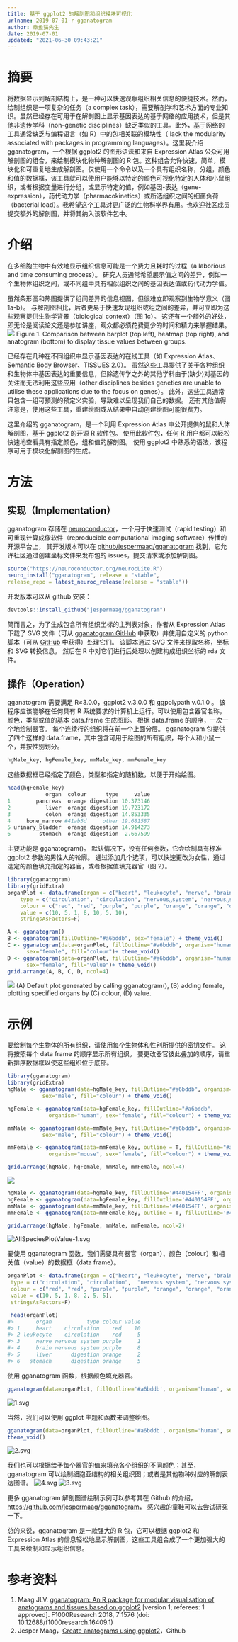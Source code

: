 ```yaml
---
title: 基于 ggplot2 的解剖图和组织模块可视化
urlname: 2019-07-01-r-gganatogram
author: 章鱼猫先生
date: 2019-07-01
updated: "2021-06-30 09:43:21"
---
```


# 摘要

将数据显示到解剖结构上，是一种可以快速观察组织相关信息的便捷技术。然而，绘制组织是一项复杂的任务（a complex task），需要解剖学和艺术方面的专业知识。虽然已经存在可用于在解剖图上显示基因表达的基于网络的应用技术，但是其他非遗传学科（non-genetic disciplines）缺乏类似的工具。此外，基于网络的工具通常缺乏与编程语言（如 R）中的包相关联的模块性（ lack the modularity associated with packages in programming languages）。这里我介绍 gganatogram，一个根据 ggplot2 的图形语法和来自 Expression Atlas 公众可用解剖图的组合，来绘制模块化物种解剖图的 R 包。这种组合允许快速，简单，模块化和可重复地生成解剖图。仅使用一个命令以及一个具有组织名称，分组，颜色和值的数据框，该工具就可以使用户能够以特定的颜色可视化特定的人体和小鼠组织，或者根据变量进行分组，或显示特定的值，例如基因-表达（gene-expression），药代动力学（pharmacokinetics）或所选组织之间的细菌负荷（bacterial load）。我希望这个工具对更广泛的生物科学界有用。也欢迎社区成员提交额外的解剖图，并将其纳入该软件包中。

# 介绍

在多细胞生物中有效地显示组织信息可能是一个费力且耗时的过程（a laborious and time consuming process）。 研究人员通常希望展示值之间的差异，例如一个生物体组织之间，或不同组中具有相似组织之间的基因表达值或药代动力学值。

虽然条形图和热图提供了组间差异的信息视图，但很难立即观察到生物学意义（图 1a-b）。 与解剖图相比，后者更易于快速发现组织或组之间的差异，并可立即为这些观察提供生物学背景（biological context）（图 1c）。 这还有一个额外的好处，即无论是阅读论文还是参加讲座，观众都必须花费更少的时间和精力来掌握结果。
![](https://shub-1251708715.cos.ap-guangzhou.myqcloud.com/elog-cookbook-img/FnwXGs9R0SqUm0FFghpIFnx5t47H.png)
Figure 1. Comparison between barplot (top left), heatmap (top right), and anatogram (bottom) to display tissue values between groups.

已经存在几种在不同组织中显示基因表达的在线工具（如 Expression Atlas、Semantic Body Browser、TISSUES 2.0）。 虽然这些工具提供了关于各种组织和生物体中基因表达的重要信息，但除遗传学之外的其他学科由于(缺少)对基因的关注而无法利用这些应用（other disciplines besides genetics are unable to utilise these applications due to the focus on genes）。 此外，这些工具通常只包含一组可预测的预定义实验，导致难以呈现我们自己的数据。 还有其他值得注意是，使用这些工具，重建绘图或从结果中自动创建绘图可能很费力。

这里介绍的 gganatogram，是一个利用 Expression Atlas 中公开提供的鼠和人体解剖图，基于 ggplot2 的开源 R 软件包。 使用此软件包，任何 R 用户都可以轻松快速地查看具有指定颜色，组和值的解剖图。 使用 ggplot2 中熟悉的语法，该程序可用于模块化解剖图的生成。

# 方法

## 实现（Implementation）

gganatogram 存储在 [neuroconductor](https://neuroconductor.org/package/gganatogram)，一个用于快速测试（rapid testing）和可重现计算成像软件（reproducible computational imaging software）传播的开源平台上， 其开发版本可以在 [github/jespermaag/gganatogram](https://github.com/jespermaag/gganatogram) 找到，它允许社区通过创建坐标文件来发布包的 issues，提交请求或添加解剖图。

```r
source("https://neuroconductor.org/neurocLite.R")
neuro_install("gganatogram", release = "stable",
release_repo = latest_neuroc_release(release = "stable"))
```

开发版本可以从 github 安装：

```r
devtools::install_github("jespermaag/gganatogram")
```

简而言之，为了生成包含所有组织坐标的主列表对象，作者从 Expression Atlas 下载了 SVG 文件（可从 [gganatogram GitHub](https://github.com/ebi-gene-expression-group/anatomogram/tree/master/src/svg) 中获取）并使用自定义的 python 脚本（可从 [GitHub](https://github.com/jespermaag/gganatogram/blob/master/data-raw/getCoord.py) 中获得）处理它们。 该脚本通过 SVG 文件来提取名称，坐标和 SVG 转换信息。 然后在 R 中对它们进行后处理以创建构成组织坐标的 rda 文件。

## 操作（Operation）

gganatogram 需要满足 R≥3.0.0，ggplot2 v.3.0.0 和 ggpolypath v.0.1.0 。 该程序应该能够在任何具有 R 系统要求的计算机上运行。可以使用包含器官名称，颜色，类型或值的基本 data.frame 生成图形。 根据 data.frame 的顺序，一次一个地绘制器官。 每个连续行的组织将在前一个上面分层。 gganatogram 包提供了四个这样的 data.frame，其中包含可用于绘图的所有组织，每个人和小鼠一个，并按性别划分。

```r
hgMale_key, hgFemale_key, mmMale_key, mmFemale_key
```

这些数据框已经指定了颜色，类型和指定的随机数，以便于开始绘图。

```r
head(hgFemale_key)
            organ  colour      type     value
1        pancreas  orange digestion 10.373146
2           liver  orange digestion 19.723172
3           colon  orange digestion 14.853335
4     bone_marrow #41ab5d     other 19.681587
5 urinary_bladder  orange digestion 14.914273
6         stomach  orange digestion  2.667599
```

主要功能是 gganatogram()。 默认情况下，没有任何参数，它会绘制具有标准 ggplot2 参数的男性人的轮廓。 通过添加几个选项，可以快速更改为女性，通过选定的颜色填充指定的器官，或者根据值填充器官（图 2）。

```r
library(gganatogram)
library(gridExtra)
organPlot <- data.frame(organ = c("heart", "leukocyte", "nerve", "brain", "liver", "stomach", "colon"),
    type = c("circulation", "circulation", "nervous␣system", "nervous␣system", "digestion", "digestion", "digestion"),
    colour = c("red", "red", "purple", "purple", "orange", "orange", "orange"),
    value = c(10, 5, 1, 8, 10, 5, 10),
    stringsAsFactors=F)

A <- gganatogram()
B <- gganatogram(fillOutline="#a6bddb", sex="female") + theme_void()
C <- gganatogram(data=organPlot, fillOutline="#a6bddb", organism="human",
      sex="female", fill="colour")+ theme_void()
D <- gganatogram(data=organPlot, fillOutline="#a6bddb", organism="human",
      sex="female", fill="value")+ theme_void()
grid.arrange(A, B, C, D, ncol=4)
```

![](https://shub-1251708715.cos.ap-guangzhou.myqcloud.com/elog-cookbook-img/FgJLZqEZ9AjHOBvcC74kIYGOpY-F.png)
(A) Default plot generated by calling gganatogram(), (B) adding female, plotting specified organs by (C) colour, (D) value.

# 示例

要绘制每个生物体的所有组织，请使用每个生物体和性别所提供的密钥文件。 这将按照每个 data frame 的顺序显示所有组织。 要更改器官彼此叠加的顺序，请重新排序数据框以使这些组织位于底部。

```r
library(gganatogram)
library(gridExtra)
hgMale <- gganatogram(data=hgMale_key, fillOutline="#a6bddb", organism="human",
           sex="male", fill="colour") + theme_void()

hgFemale <- gganatogram(data=hgFemale_key, fillOutline="#a6bddb",
             organism="human", sex="female", fill="colour") + theme_void()

mmMale <- gganatogram(data=mmMale_key, fillOutline="#a6bddb", organism="mouse",
           sex="male", fill="colour") + theme_void()

mmFemale <- gganatogram(data=mmFemale_key, outline = T, fillOutline="#a6bddb",
             organism="mouse", sex="female", fill="colour") + theme_void()

grid.arrange(hgMale, hgFemale, mmMale, mmFemale, ncol=4)
```

![](https://shub-1251708715.cos.ap-guangzhou.myqcloud.com/elog-cookbook-img/FhLpmsx0AyFILfUsg4mFT0-QDSKx.png)

```r
hgMale <- gganatogram(data=hgMale_key, fillOutline='#440154FF', organism='human', sex='male', fill="value") + theme_void() +  scale_fill_viridis()
hgFemale <- gganatogram(data=hgFemale_key, fillOutline='#440154FF', organism='human', sex='female', fill="value") + theme_void() +  scale_fill_viridis()
mmMale <- gganatogram(data=mmMale_key, fillOutline='#440154FF', organism='mouse', sex='male', fill="value") + theme_void() +  scale_fill_viridis()
mmFemale <- gganatogram(data=mmFemale_key, outline = T, fillOutline='#440154FF', organism='mouse', sex='female', fill="value")  +theme_void()   +  scale_fill_viridis()

grid.arrange(hgMale, hgFemale, mmMale, mmFemale, ncol=2)
```

![AllSpeciesPlotValue-1.svg](https://shub-1251708715.cos.ap-guangzhou.myqcloud.com/elog-cookbook-img/FlZNWlsR6LpjlanbAOiPyIcG5w5v.svg)

要使用 gganatogram 函数，我们需要具有器官（organ）、颜色（colour）和相关值（value）的数据框（data frame）。

```r
organPlot <- data.frame(organ = c("heart", "leukocyte", "nerve", "brain", "liver", "stomach", "colon"),
 type = c("circulation", "circulation",  "nervous system", "nervous system", "digestion", "digestion", "digestion"),
 colour = c("red", "red", "purple", "purple", "orange", "orange", "orange"),
 value = c(10, 5, 1, 8, 2, 5, 5),
 stringsAsFactors=F)

 head(organPlot)
#>       organ           type colour value
#> 1     heart    circulation    red    10
#> 2 leukocyte    circulation    red     5
#> 3     nerve nervous system purple     1
#> 4     brain nervous system purple     8
#> 5     liver      digestion orange     2
#> 6   stomach      digestion orange     5
```

使用 gganatogram 函数，根据颜色填充器官。

```r
gganatogram(data=organPlot, fillOutline='#a6bddb', organism='human', sex='male', fill="colour")
```

![1.svg](https://shub-1251708715.cos.ap-guangzhou.myqcloud.com/elog-cookbook-img/Fjw14x7hTBzDwpOjKZBYbxG11z9p.svg)

当然，我们可以使用 ggplot 主题和函数来调整绘图。

```r
gganatogram(data=organPlot, fillOutline='#a6bddb', organism='human', sex='male', fill="colour") +
theme_void()
```

![2.svg](https://shub-1251708715.cos.ap-guangzhou.myqcloud.com/elog-cookbook-img/Fv-EMpnCR_BlMjCrq8-41djxTlF_.svg)

我们也可以根据给予每个器官的值来填充各个组织的不同颜色；甚至，gganatogram 可以绘制细胞亚结构的相关组织图；或者是其他物种对应的解剖表达图谱。
![4.svg](https://shub-1251708715.cos.ap-guangzhou.myqcloud.com/elog-cookbook-img/FhpAUgQsdrDQwm6yZyTT7JCrMnv1.svg)
![3.svg](https://shub-1251708715.cos.ap-guangzhou.myqcloud.com/elog-cookbook-img/FrxPQH5KN7vDwNX7EA7IhOyG2UuV.svg)

更多 gganatogram 解剖图谱绘制示例可以参考其在 Github 的介绍，<https://github.com/jespermaag/gganatogram>， 感兴趣的童鞋可以去尝试研究一下。

总的来说，gganatogram 是一款强大的 R 包，它可以根据 ggplot2 和 Expression Atlas 的信息轻松地显示解剖图，这些工具组合成了一个更加强大的工具来绘制和显示组织信息。

# 参考资料

1.  Maag JLV. [gganatogram: An R package for modular visualisation of anatograms and tissues based on ggplot2](https://f1000research.com/articles/7-1576/v1) \[version 1; referees: 1 approved]. F1000Research 2018, 7:1576 (doi: 10.12688/f1000research.16409.1)
2.  Jesper Maag，[Create anatograms using ggplot2](https://github.com/jespermaag/gganatogram)，Github
